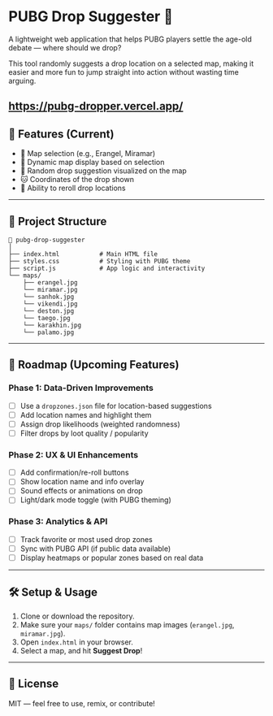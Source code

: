 # PUBG Drop Suggester 🎯

A lightweight web application that helps PUBG players settle the age-old debate — where should we drop?

This tool randomly suggests a drop location on a selected map, making it easier and more fun to jump straight into action without wasting time arguing.

https://pubg-dropper.vercel.app/
---

## 🚀 Features (Current)

- 🔘 Map selection (e.g., Erangel, Miramar)
- 🗽️ Dynamic map display based on selection
- 🎯 Random drop suggestion visualized on the map
- 🐱 Coordinates of the drop shown
- 🔁 Ability to reroll drop locations

---

## 📁 Project Structure

```
📁 pubg-drop-suggester
│
├── index.html           # Main HTML file
├── styles.css           # Styling with PUBG theme
├── script.js            # App logic and interactivity
└── maps/
    ├── erangel.jpg
    └── miramar.jpg
    └── sanhok.jpg
    └── vikendi.jpg
    └── deston.jpg
    └── taego.jpg
    └── karakhin.jpg
    └── palamo.jpg
```

---

## 🚣️ Roadmap (Upcoming Features)

### Phase 1: Data-Driven Improvements
- [ ] Use a `dropzones.json` file for location-based suggestions
- [ ] Add location names and highlight them
- [ ] Assign drop likelihoods (weighted randomness)
- [ ] Filter drops by loot quality / popularity

### Phase 2: UX & UI Enhancements
- [ ] Add confirmation/re-roll buttons
- [ ] Show location name and info overlay
- [ ] Sound effects or animations on drop
- [ ] Light/dark mode toggle (with PUBG theming)

### Phase 3: Analytics & API
- [ ] Track favorite or most used drop zones
- [ ] Sync with PUBG API (if public data available)
- [ ] Display heatmaps or popular zones based on real data

---

## 🛠️ Setup & Usage

1. Clone or download the repository.
2. Make sure your `maps/` folder contains map images (`erangel.jpg`, `miramar.jpg`).
3. Open `index.html` in your browser.
4. Select a map, and hit **Suggest Drop**!

---

## 📄 License

MIT — feel free to use, remix, or contribute!
